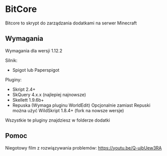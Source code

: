 BitCore
==========
Bitcore to skrypt do zarządzania dodatkami na serwer Minecraft

Wymagania
----------
Wymagania dla wersji 1.12.2

Silnik:
- Spigot lub Paperspigot

Pluginy:
- Skript 2.4+
- SkQuery 4.x.x (najlepiej najnowsze)
- Skellett 1.9.6b+
- Repuska (Wymaga pluginu WorldEdit)
Opcjonalnie zamiast Repuski można użyć WildSkript 1.8.4+ (fork na nowsze wersje)

Wszystkie te pluginy znajdziesz w folderze dodatki

Pomoc
----------
Niegotowy film z rozwiązywania problemów: https://youtu.be/Q-ujbUew3RA
